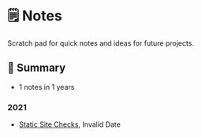 # 🗒️ Notes

Scratch pad for quick notes and ideas for future projects.

<!--notes-->

## 🌯 Summary

- 1 notes in 1 years

### 2021

- [Static Site Checks](./notes/2021/static-site-checks.md), Invalid Date
<!--/notes-->
